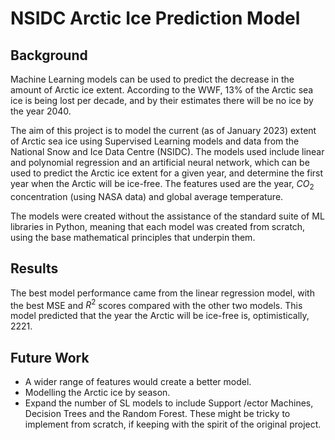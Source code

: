 # NSIDC Arctic Ice Prediction Model

## Background
Machine Learning models can be used to predict the decrease in the amount of Arctic ice extent. According to the WWF, 13% of the Arctic sea ice is being lost per decade, and by their estimates there will be no ice by the year 2040. 

The aim of this project is to model the current (as of January 2023) extent of Arctic sea ice using Supervised Learning models and data from the National Snow and Ice Data Centre (NSIDC). The models used include linear and polynomial regression and an artificial neural network, which can be used to predict the Arctic ice extent for a given year, and determine the first year when the Arctic will be ice-free. The features used are the year, $CO_{2}$ concentration (using NASA data) and global average temperature. 

The models were created without the assistance of the standard suite of ML libraries in Python, meaning that each model was created from scratch, using the base mathematical principles that underpin them. 

## Results
The best model performance came from the linear regression model, with the best MSE and $R^{2}$ scores compared with the other two models. This model predicted that the year the Arctic will be ice-free is, optimistically, 2221. 

## Future Work
- A wider range of features would create a better model.
- Modelling the Arctic ice by season.
- Expand the number of SL models to include Support \/ector Machines, Decision Trees and the Random Forest. These might be tricky to implement from scratch, if keeping with the spirit of the original project. 
